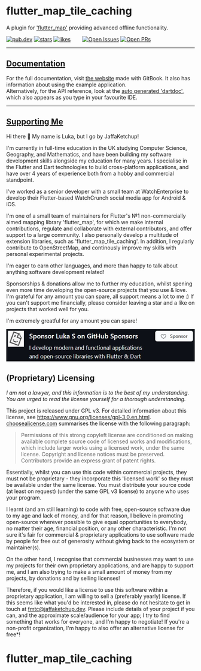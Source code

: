 # flutter_map_tile_caching

A plugin for ['flutter_map'](https://pub.dev/packages/flutter_map) providing advanced offline functionality.

[![pub.dev](https://img.shields.io/pub/v/flutter_map_tile_caching.svg?label=Latest+Version)](https://pub.dev/packages/flutter_map_tile_caching)
[![stars](https://badgen.net/github/stars/JaffaKetchup/flutter_map_tile_caching?label=stars&color=green&icon=github)](https://github.com/JaffaKetchup/flutter_map_tile_caching/stargazers)
[![likes](https://img.shields.io/pub/likes/flutter_map_tile_caching?logo=flutter)](https://pub.dev/packages/flutter_map_tile_caching/score)
&nbsp;&nbsp;&nbsp;&nbsp;&nbsp;&nbsp;
[![Open Issues](https://badgen.net/github/open-issues/JaffaKetchup/flutter_map_tile_caching?label=Open+Issues&color=green)](https://github.com/JaffaKetchup/flutter_map_tile_caching/issues)
[![Open PRs](https://badgen.net/github/open-prs/JaffaKetchup/flutter_map_tile_caching?label=Open+PRs&color=green)](https://github.com/JaffaKetchup/flutter_map_tile_caching/pulls)

---

## [Documentation](https://fmtc.jaffaketchup.dev)

For the full documentation, visit [the website](https://fmtc.jaffaketchup.dev) made with GitBook. It also has information about using the example application.  
Alternatively, for the API reference, look at the [auto generated 'dartdoc'](https://pub.dev/documentation/flutter_map_tile_caching/latest/flutter_map_tile_caching/flutter_map_tile_caching-library.html), which also appears as you type in your favourite IDE.

---

## [Supporting Me](https://github.com/sponsors/JaffaKetchup)

Hi there 👋 My name is Luka, but I go by JaffaKetchup!

I'm currently in full-time education in the UK studying Computer Science, Geography, and Mathematics, and have been building my software development skills alongside my education for many years. I specialise in the Flutter and Dart technologies to build cross-platform applications, and have over 4 years of experience both from a hobby and commercial standpoint.

I've worked as a senior developer with a small team at WatchEnterprise to develop their Flutter-based WatchCrunch social media app for Android & iOS.

I'm one of a small team of maintainers for Flutter's №1 non-commercially aimed mapping library 'flutter_map', for which we make internal contributions, regulate and collaborate with external contributors, and offer support to a large community. I also personally develop a multitude of extension libraries, such as 'flutter_map_tile_caching'. In addition, I regularly contribute to OpenStreetMap, and continously improve my skills with personal experimental projects.

I'm eager to earn other languages, and more than happy to talk about anything software development related!

Sponsorships & donations allow me to further my education, whilst spening even more time developing the open-source projects that you use & love. I'm grateful for any amount you can spare, all support means a lot to me :)
If you can't support me financially, please consider leaving a star and a like on projects that worked well for you.

I'm extremely greatful for any amount you can spare!

[![Sponsor Me Via GitHub Sponsors](https://github.com/JaffaKetchup/flutter_map_tile_caching/blob/main/GitHubSponsorsImage.jpg)](https://github.com/sponsors/JaffaKetchup)

## (Proprietary) Licensing

_I am not a lawyer, and this information is to the best of my understanding. You are urged to read the license yourself for a thorough understanding._

This project is released under GPL v3. For detailed information about this license, see <https://www.gnu.org/licenses/gpl-3.0.en.html>. [choosealicense.com](https://choosealicense.com/licenses/gpl-3.0/) summarises the license with the following paragraph:

> Permissions of this strong copyleft license are conditioned on making available complete source code of licensed works and modifications, which include larger works using a licensed work, under the same license. Copyright and license notices must be preserved. Contributors provide an express grant of patent rights.

Essentially, whilst you can use this code within commercial projects, they must not be proprietary - they incorporate this 'licensed work' so they must be available under the same license. You must distribute your source code (at least on request) (under the same GPL v3 license) to anyone who uses your program.

I learnt (and am still learning) to code with free, open-source software due to my age and lack of money, and for that reason, I believe in promoting open-source wherever possible to give equal opportunities to everybody, no matter their age, financial position, or any other characteristic. I'm not sure it's fair for commercial & proprietary applications to use software made by people for free out of generosity without giving back to the ecosystem or maintainer(s).

On the other hand, I recognise that commercial businesses may want to use my projects for their own proprietary applications, and are happy to support me, and I am also trying to make a small amount of money from my projects, by donations and by selling licenses!

Therefore, if you would like a license to use this software within a proprietary application, I am willing to sell a (preferably yearly) license. If this seems like what you'd be interested in, please do not hesitate to get in touch at [fmtc@jaffaketchup.dev](mailto:fmtc@jaffaketchup.dev). Please include details of your project if you can, and the approximate scale/audience for your app; I try to find something that works for everyone, and I'm happy to negotiate! If you're a non-profit organization, I'm happy to also offer an alternative license for free*!
# flutter_map_tile_caching
